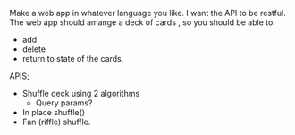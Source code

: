 Make a web app in whatever language you like. I want the API to be restful. The web app should amange a deck of cards
, so you should be able to:

- add
- delete
- return to state
of the cards.

APIS;
- Shuffle deck using 2 algorithms
    - Query params?
- In place shuffle()
- Fan (riffle) shuffle.

